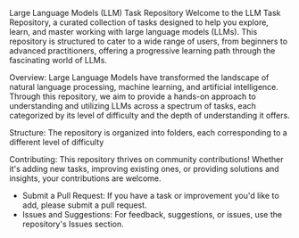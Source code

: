 Large Language Models (LLM) Task Repository
Welcome to the LLM Task Repository, a curated collection of tasks designed to help you explore, learn, and master working with large language models (LLMs). This repository is structured to cater to a wide range of users, from beginners to advanced practitioners, offering a progressive learning path through the fascinating world of LLMs.

Overview:
Large Language Models have transformed the landscape of natural language processing, machine learning, and artificial intelligence. Through this repository, we aim to provide a hands-on approach to understanding and utilizing LLMs across a spectrum of tasks, each categorized by its level of difficulty and the depth of understanding it offers.

Structure:
The repository is organized into folders, each corresponding to a different level of difficulty

Contributing:
This repository thrives on community contributions! Whether it's adding new tasks, improving existing ones, or providing solutions and insights, your contributions are welcome.

* Submit a Pull Request: If you have a task or improvement you'd like to add, please submit a pull request.
* Issues and Suggestions: For feedback, suggestions, or issues, use the repository's Issues section.
